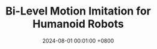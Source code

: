 ---
title:          "Bi-Level Motion Imitation for Humanoid Robots"
date:           2024-08-01 00:01:00 +0800
selected:       true
pub:            "Conference on Robot Learning (CoRL)"
pub_date:       "2024"
# abstract: >-
#   Photo by Dessy Dimcheva on Unsplash. Viverra nibh cras pulvinar mattis nunc sed. Quam quisque id diam vel quam elementum pulvinar etiam. Ac felis donec et odio pellentesque. Ligula ullamcorper malesuada proin libero nunc consequat interdum varius sit. A pellentesque sit amet porttitor eget. Magna fermentum iaculis eu non diam phasellus vestibulum lorem sed.

cover:          /assets/images/covers/bio.gif
authors:
  - Wenshuai Zhao
  - Yi Zhao
  - Joni Pajarinen
  - Michael Muehlebach  
# links:
#   Paper: https://arxiv.org/abs/2311.01953
  # Code: https://github.com
  # Unsplash: https://unsplash.com/photos/orange-fruit-on-white-table-cloth-ISX_imp8t1o
---